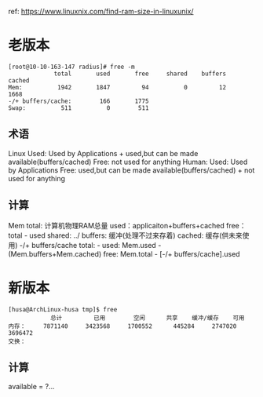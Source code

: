 ref: https://www.linuxnix.com/find-ram-size-in-linuxunix/
# 老版本

```
[root@10-10-163-147 radius]# free -m
             total       used       free     shared    buffers     cached
Mem:          1942       1847         94          0         12       1668
-/+ buffers/cache:        166       1775 
Swap:          511          0        511 
```
## 术语
Linux
  Used: Used by Applications + used,but can be made available(buffers/cached)
  Free: not used for anything
Human:
  Used: Used by Applications
  Free: used,but can be made available(buffers/cached) + not used for anything

## 计算
Mem
  total: 计算机物理RAM总量
  used：applicaiton+buffers+cached
  free：total - used
  shared: ../
  buffers: 缓冲(处理不过来存着)
  cached: 缓存(供未来使用)
-/+ buffers/cache
  total: -
  used: Mem.used - (Mem.buffers+Mem.cached)
  free: Mem.total - [-/+ buffers/cache].used



# 新版本

  ```
[husa@ArchLinux-husa tmp]$ free 
              总计         已用        空闲      共享    缓冲/缓存    可用
内存：     7871140     3423568     1700552      445284     2747020     3696472
交换：
  ```

## 计算
available =  ?...
